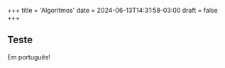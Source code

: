 +++
title = 'Algorítmos'
date = 2024-06-13T14:31:58-03:00
draft = false
+++

## Teste

Em português!
